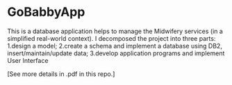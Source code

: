 # GoBabbyApp
This is a database application helps to manage the Midwifery services (in a simplified real-world context). I decomposed the project into three parts: 1.design a model;  2.create a schema and implement a database using DB2, insert/maintain/update data;  3.develop application programs and implement User Interface



[See more details in .pdf in this repo.]
